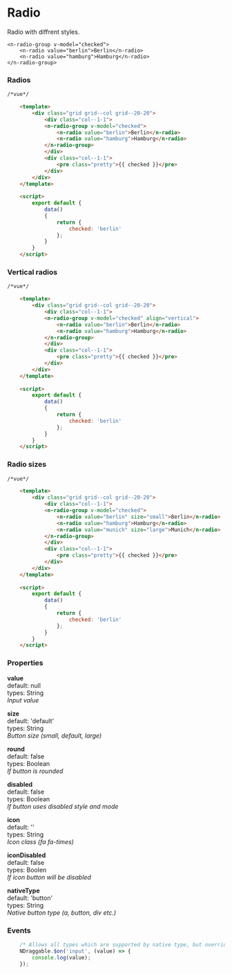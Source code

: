 # Radio
Radio with diffrent styles.

```vue
<n-radio-group v-model="checked">
    <n-radio value="berlin">Berlin</n-radio>
    <n-radio value="hamburg">Hamburg</n-radio>
</n-radio-group>
```

### Radios

```html
/*vue*/

    <template>
        <div class="grid grid--col grid--20-20">
            <div class="col--1-1">
            <n-radio-group v-model="checked">
                <n-radio value="berlin">Berlin</n-radio>
                <n-radio value="hamburg">Hamburg</n-radio>
            </n-radio-group>
            </div>
            <div class="col--1-1">
                <pre class="pretty">{{ checked }}</pre>
            </div>
        </div>
    </template>
    
    <script>
        export default {
            data()
            {
                return {
                    checked: 'berlin'
                };
            }
        } 
    </script>

```

### Vertical radios

```html
/*vue*/

    <template>
        <div class="grid grid--col grid--20-20">
            <div class="col--1-1">
            <n-radio-group v-model="checked" align="vertical">
                <n-radio value="berlin">Berlin</n-radio>
                <n-radio value="hamburg">Hamburg</n-radio>
            </n-radio-group>
            </div>
            <div class="col--1-1">
                <pre class="pretty">{{ checked }}</pre>
            </div>
        </div>
    </template>
    
    <script>
        export default {
            data()
            {
                return {
                    checked: 'berlin'
                };
            }
        } 
    </script>

```

### Radio sizes

```html
/*vue*/

    <template>
        <div class="grid grid--col grid--20-20">
            <div class="col--1-1">
            <n-radio-group v-model="checked">
                <n-radio value="berlin" size="small">Berlin</n-radio>
                <n-radio value="hamburg">Hamburg</n-radio>
                <n-radio value="munich" size="large">Munich</n-radio>
            </n-radio-group>
            </div>
            <div class="col--1-1">
                <pre class="pretty">{{ checked }}</pre>
            </div>
        </div>
    </template>
    
    <script>
        export default {
            data()
            {
                return {
                    checked: 'berlin'
                };
            }
        } 
    </script>

```

### Properties
**value**  
default: null  
types: String  
_Input value_

**size**  
default: 'default'  
types: String  
_Button size (small, default, large)_

**round**  
default: false  
types: Boolean  
_If button is rounded_

**disabled**  
default: false  
types: Boolean  
_If button uses disabled style and mode_

**icon**  
default: ''  
types: String  
_Icon class (fa fa-times)_

**iconDisabled**  
default: false  
types: Boolen  
_If icon button will be disabled_

**nativeType**  
default: 'button'  
types: String  
_Native button type (a, button, div etc.)_

### Events
```javascript
    /* Allows all types which are supported by native type, but overrides default input event */
    NDraggable.$on('input', (value) => {
        console.log(value);
    });
```